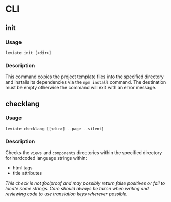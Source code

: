 # CLI

## init

### Usage

```shell
leviate init [<dir>]
```

### Description
This command copies the project template files into the specified directory and installs its dependencies via the `npm install` command. 
The destination must be empty otherwise the command will exit with an error message.


## checklang
### Usage

```shell
leviate checklang [[<dir>] --page --silent]
```

### Description
Checks the `views` and `components` directories within the specified directory for hardcoded language strings within:
- html tags
- title attributes

*This check is not foolproof and may possibly return false positives or fail to locate some strings.*
*Care should always be taken when writing and reviewing code to use translation keys wherever possible.*

